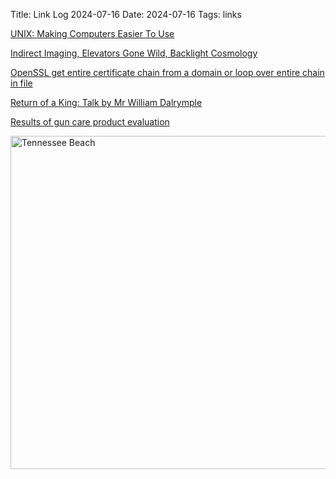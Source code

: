 Title: Link Log 2024-07-16
Date: 2024-07-16
Tags: links

[UNIX: Making Computers Easier To Use](https://www.youtube.com/watch?v=XvDZLjaCJuw)

[Indirect Imaging, Elevators Gone Wild, Backlight Cosmology](https://endnotes.cc/p/indirect-imaging-elevators-gone-wild)

[OpenSSL get entire certificate chain from a domain or loop over entire chain in file](https://raymii.org/s/snippets/OpenSSL_get_entire_certificate_chain_from_a_domain_or_use_all_certs_in_a_file.html)

[Return of a King: Talk by Mr William Dalrymple](https://www.youtube.com/watch?v=YCGxW3RamWQ)

[Results of gun care product evaluation](https://www.shootersforum.com/threads/results-of-gun-care-product-evaluation.91566/)

<a href="https://www.flickr.com/photos/pigmonkey/53862301338/in/dateposted/" title="Tennessee Beach"><img src="https://live.staticflickr.com/65535/53862301338_ecb3b05130_c.jpg" width="800" height="533" alt="Tennessee Beach"/></a>
